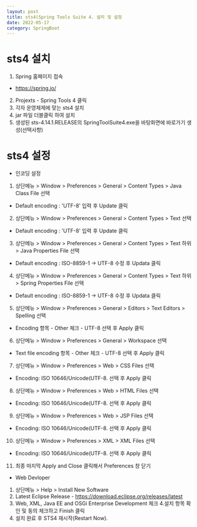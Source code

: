 ```yaml
---
layout: post
title: sts4(Spring Tools Suite 4. 설치 및 설정
date: 2022-05-17
category: SpringBoot
---
```

# sts4 설치
1. Spring 홈페이지 접속
 - https://spring.io/
2. Projexts - Spring Tools 4 클릭
3. 각자 운영체제에 맞는 sts4 설치
4. jar 파일 더블클릭 하여 설치
5. 생성된 sts-4.14.1.RELEASE의 SpringToolSuite4.exe을 바탕화면에 바로가기 생성(선택사항)

# sts4 설정
* 인코딩 설정
 1. 상단메뉴 > Window > Preferences > General > Content Types > Java Class File 선택
  - Default encoding : 'UTF-8' 입력 후 Update 클릭
 2. 상단메뉴 > Window > Preferences > General > Content Types > Text 선택
  - Default encoding : 'UTF-8' 입력 후 Update 클릭
 3. 상단메뉴 > Window > Preferences > General > Content Types > Text 하위 > Java Properties File 선택
  - Default encoding : ISO-8859-1 → UTF-8 수정 후 Updata 클릭
 4. 상단메뉴 > Window > Preferences > General > Content Types > Text 하위 > Spring Properties File 선택
  - Default encoding : ISO-8859-1 → UTF-8 수정 후 Updata 클릭
 5. 상단메뉴 > Window > Preferences > General > Editors > Text Editors > Spelling 선택
  - Encoding 항목 - Other 체크 - UTF-8 선택 후 Apply 클릭
 6. 상단메뉴 > Window > Preferences > General > Workspace 선택
  - Text file encoding 항목 - Other 체크 - UTF-8 선택 후 Apply 클릭
 7. 상단메뉴 > Window > Preferences > Web > CSS Files 선택
  - Encoding: ISO 10646/Unicode(UTF-8. 선택 후 Apply 클릭
 8. 상단메뉴 > Window > Preferences > Web > HTML Files 선택
  - Encoding: ISO 10646/Unicode(UTF-8. 선택 후 Apply 클릭
 9. 상단메뉴 > Window > Preferences > Web > JSP Files 선택
  - Encoding: ISO 10646/Unicode(UTF-8. 선택 후 Apply 클릭
 10. 상단메뉴 > Window > Preferences > XML > XML Files 선택
  - Encoding: ISO 10646/Unicode(UTF-8. 선택 후 Apply 클릭
 11. 최종 마지막 Apply and Close 클릭해서 Preferences 창 닫기
 
* Web Devloper
 1. 상단메뉴 > Help > Install New Software
 2. Latest Eclipse Release - https://download.eclipse.org/releases/latest
 3. Web, XML, Java EE and OSGi Enterprise Development 체크
 4.설치 항목 확인 및 동의 체크하고 Finish 클릭
 5. 설치 완료 후 STS4 재시작(Restart Now).